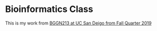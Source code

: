 # Bioinformatics Class
This is my work from [BGGN213 at UC San Deigo from Fall Quarter 2019](https://bioboot.github.io/bggn213_F19/)
